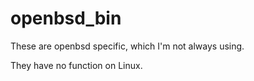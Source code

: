 # openbsd_bin

These are openbsd specific, which I'm not always using.

They have no function on Linux.

